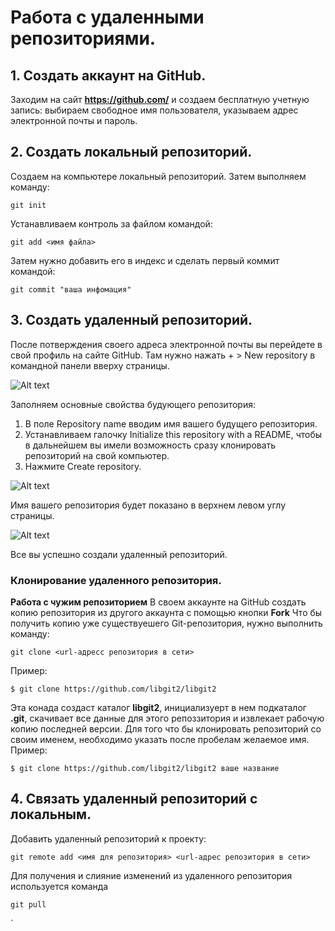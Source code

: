 # **Работа с удаленными репозиториями.**
## 1. Создать аккаунт на GitHub.
Заходим на сайт **https://github.com/** и создаем бесплатную учетную запись: 
выбираем свободное имя пользователя, указываем адрес электронной почты и пароль.
## 2. Создать локальный репозиторий.
Создаем на компьютере локальный репозиторий. Затем выполняем команду:
```
git init
```
Устанавливаем контроль за файлом командой:
```
git add <имя файла>
```
Затем нужно добавить его в индекс и сделать первый коммит командой:
```
git commit "ваша инфомация"
```
## 3. Создать удаленный репозиторий.
После потверждения своего адреса электронной почты вы перейдете в свой профиль на сайте GitHub.
Там нужно нажать + > New repository в командной панели вверху страницы.

![Alt text](NewRepostiry.jpg)

Заполняем основные свойства будующего репозитория:
1. В поле Repository name вводим имя вашего будущего репозитория.
2. Устанавливаем галочку Initialize this repository with a README, чтобы в дальнейшем вы имели возможность сразу клонировать репозиторий на свой компьютер.
3. Нажмите Create repository.

![Alt text](002.png)

Имя вашего репозитория будет показано в верхнем левом углу страницы.

![Alt text](003.png)

Все вы успешно создали удаленный репозиторий.

### Клонирование удаленного репозитория.

**Работа с чужим репозиторием**
В своем аккаунте на GitHub создать копию репозитория из другого аккаунта с помощью кнопки **Fork**
Что бы получить копию уже существуешего Git-репозитория, нужно выполнить команду:
```
git clone <url-адресс репозитория в сети>
```
Пример: 
```
$ git clone https://github.com/libgit2/libgit2
```
Эта конада создаст каталог **libgit2**, инициализуерт в нем подкаталог **.git**, скачивает все данные для этого репоззитория и извлекает рабочую копию последней версии.
Для того что бы клонировать репозиторий со своим именем, необходимо указать после пробелам желаемое имя. Пример:
```
$ git clone https://github.com/libgit2/libgit2 ваше название
```
## 4. Связать удаленный репозиторий с локальным.
Добавить удаленный репозиторий к проекту:
```
git remote add <имя для репозитория> <url-адрес репозитория в сети>
```
Для получения и слияние изменений из удаленного репозитория используется команда
```
git pull
```
`   